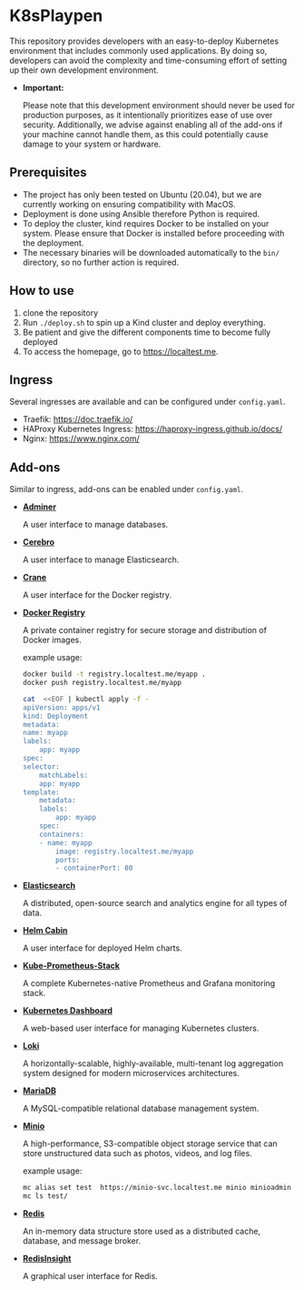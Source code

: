 # K8sPlaypen
This repository provides developers with an easy-to-deploy Kubernetes environment that includes commonly used applications. By doing so, developers can avoid the complexity and time-consuming effort of setting up their own development environment.

+ **Important:** 

    Please note that this development environment should never be used for production purposes, as it intentionally prioritizes ease of use over security. Additionally, we advise against enabling all of the add-ons if your machine cannot handle them, as this could potentially cause damage to your system or hardware.

## Prerequisites
- The project has only been tested on Ubuntu (20.04), but we are currently working on ensuring compatibility with MacOS.
- Deployment is done using Ansible therefore Python is required. 
- To deploy the cluster, kind requires Docker to be installed on your system. Please ensure that Docker is installed before proceeding with the deployment. 
- The necessary binaries will be downloaded automatically to the `bin/` directory, so no further action is required.

## How to use
1. clone the repository
2. Run `./deploy.sh` to spin up a Kind cluster and deploy everything.
2. Be patient and give the different components time to become fully deployed
3. To access the homepage, go to https://localtest.me.

## Ingress

Several ingresses are available and can be configured under `config.yaml`.

- Traefik: https://doc.traefik.io/
- HAProxy Kubernetes Ingress: https://haproxy-ingress.github.io/docs/
- Nginx: https://www.nginx.com/

## Add-ons
Similar to ingress, add-ons can be enabled under `config.yaml`.

- **[Adminer](https://github.com/vrana/adminer)**

    A user interface to manage databases.
- **[Cerebro](https://github.com/lmenezes/cerebro)**
   
    A user interface to manage Elasticsearch.
- **[Crane](https://github.com/Docker-Solomon/crane)** 
 
    A user interface for the Docker registry.
- **[Docker Registry](https://github.com/distribution/distribution)**
   
    A private container registry for secure storage and distribution of Docker images.

    example usage:
    ```bash
    docker build -t registry.localtest.me/myapp .
    docker push registry.localtest.me/myapp
    
    cat  <<EOF | kubectl apply -f -
    apiVersion: apps/v1
    kind: Deployment
    metadata:
    name: myapp
    labels:
        app: myapp
    spec:
    selector:
        matchLabels:
        app: myapp
    template:
        metadata:
        labels:
            app: myapp
        spec:
        containers:
        - name: myapp
            image: registry.localtest.me/myapp
            ports:
            - containerPort: 80

    ```
- **[Elasticsearch](https://github.com/elastic/elasticsearch)**
   
    A distributed, open-source search and analytics engine for all types of data.
- **[Helm Cabin](https://github.com/balloonio/helm-cabin)**
   
    A user interface for deployed Helm charts.
- **[Kube-Prometheus-Stack](https://github.com/prometheus-operator/kube-prometheus)**
   
    A complete Kubernetes-native Prometheus and Grafana monitoring stack.
- **[Kubernetes Dashboard](https://github.com/kubernetes/dashboard)**
   
    A web-based user interface for managing Kubernetes clusters.
- **[Loki](https://github.com/grafana/loki)**
   
    A horizontally-scalable, highly-available, multi-tenant log aggregation system designed for modern microservices architectures.
- **[MariaDB](https://github.com/MariaDB/server)**
   
    A MySQL-compatible relational database management system.
- **[Minio](https://github.com/minio/minio)**
   
    A high-performance, S3-compatible object storage service that can store unstructured data such as photos, videos, and log files.
    
    example usage:
    ```bash
    mc alias set test  https://minio-svc.localtest.me minio minioadmin
    mc ls test/

    ```
- **[Redis](https://github.com/redis/redis)**
   
    An in-memory data structure store used as a distributed cache, database, and message broker.
- **[RedisInsight](https://github.com/redislabs/redisinsight)**
   
    A graphical user interface for Redis.



